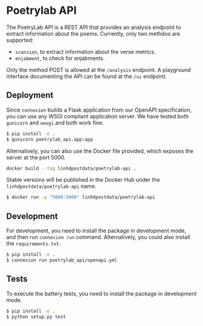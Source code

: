 # Poetrylab API

The PoetryLab API is a REST API that provides an analysis endpoint to extract information about the poems. Currently, only two methdos are supported:

- `scansion`, to extract information about the verse metrics.
- `enjabment`, to check for enjabments.

Only the method POST is allowed at the `/analysis` endpoint.
A playground interface documenting the API can be found at the `/ui` endpoint.

## Deployment
Since `connexion` builds a Flask application from our OpenAPI specification, you can use any WSGI compliant application server. We have tested both `gunicorn` and `uwsgi` and both work fine.
```bash
$ pip install -e .
$ gunicorn poetrylab_api.app:app
```
Alternatively, you can also use the Docker file provided, which exposes the server at the port 5000.
```bash
docker build --tag linhdpostdata/poetrylab-api .
```
Stable versions will be published in the Docker Hub under the `linhdpostdata/poetrylab-api` name.
```bash
$ docker run -p "5000:5000" linhdpostdata/poetrylab-api
```

## Development

For development, you need to install the package in development mode, and then run `connecion run` command. Alternatively, you could also install the `requirements.txt`.
```bash
$ pip install -e .
$ connexion run poetrylab_api/openapi.yml
```

## Tests

To execute the battery tests, you need to install the package in development mode.
```bash
$ pip install -e .
$ python setup.py test
```